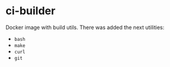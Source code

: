# ci-builder

Docker image with build utils. There was added the next utilities:
- `bash`
- `make`
- `curl`
- `git`
